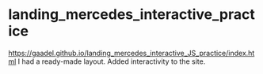# landing_mercedes_interactive_practice
https://gaadel.github.io/landing_mercedes_interactive_JS_practice/index.html
I had a ready-made layout. Added interactivity to the site.
